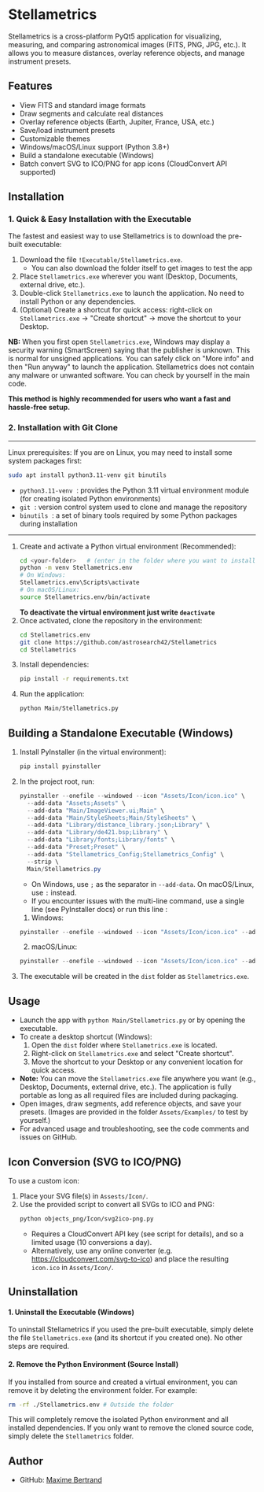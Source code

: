 


# Stellametrics

Stellametrics is a cross-platform PyQt5 application for visualizing, measuring, and comparing astronomical images (FITS, PNG, JPG, etc.). It allows you to measure distances, overlay reference objects, and manage instrument presets.

## Features
- View FITS and standard image formats
- Draw segments and calculate real distances
- Overlay reference objects (Earth, Jupiter, France, USA, etc.)
- Save/load instrument presets
- Customizable themes
- Windows/macOS/Linux support (Python 3.8+)
- Build a standalone executable (Windows)
- Batch convert SVG to ICO/PNG for app icons (CloudConvert API supported)

## Installation

### 1. Quick & Easy Installation with the Executable

The fastest and easiest way to use Stellametrics is to download the pre-built executable:

1. Download the file `!Executable/Stellametrics.exe`.
   - You can also download the folder itself to get images to test the app
2. Place `Stellametrics.exe` wherever you want (Desktop, Documents, external drive, etc.).
3. Double-click `Stellametrics.exe` to launch the application. No need to install Python or any dependencies.
4. (Optional) Create a shortcut for quick access: right-click on `Stellametrics.exe` → "Create shortcut" → move the shortcut to your Desktop.

**NB:** When you first open `Stellametrics.exe`, Windows may display a security warning (SmartScreen) saying that the publisher is unknown. This is normal for unsigned applications. You can safely click on "More info" and then "Run anyway" to launch the application. Stellametrics does not contain any malware or unwanted software. You can check by yourself in the main code.

**This method is highly recommended for users who want a fast and hassle-free setup.**

### 2. Installation with Git Clone

---
Linux prerequisites:
If you are on Linux, you may need to install some system packages first:
```bash
sudo apt install python3.11-venv git binutils
```

- `python3.11-venv`  : provides the Python 3.11 virtual environment module (for creating isolated Python environments)
- `git`  : version control system used to clone and manage the repository
- `binutils`  : a set of binary tools required by some Python packages during installation
---


1. Create and activate a Python virtual environment (Recommended):
   ```bash
   cd <your-folder>   # (enter in the folder where you want to install the project)
   python -m venv Stellametrics.env
   # On Windows:
   Stellametrics.env\Scripts\activate
   # On macOS/Linux:
   source Stellametrics.env/bin/activate
   ```
   **To deactivate the virtual environment just write ```deactivate```**
2. Once activated, clone the repository in the environment:
   ```bash
   cd Stellametrics.env
   git clone https://github.com/astrosearch42/Stellametrics
   cd Stellametrics
   ```
3. Install dependencies:
   ```bash
   pip install -r requirements.txt
   ```
4. Run the application:
   ```bash
   python Main/Stellametrics.py
   ```

## Building a Standalone Executable (Windows)
1. Install PyInstaller (in the virtual environment):
   ```bash
   pip install pyinstaller
   ```
2. In the project root, run:
   ```powershell
   pyinstaller --onefile --windowed --icon "Assets/Icon/icon.ico" \
     --add-data "Assets;Assets" \
     --add-data "Main/ImageViewer.ui;Main" \
     --add-data "Main/StyleSheets;Main/StyleSheets" \
     --add-data "Library/distance_library.json;Library" \
     --add-data "Library/de421.bsp;Library" \
     --add-data "Library/fonts;Library/fonts" \
     --add-data "Preset;Preset" \
     --add-data "Stellametrics_Config;Stellametrics_Config" \
     --strip \
     Main/Stellametrics.py
   ```
   - On Windows, use `;` as the separator in `--add-data`. On macOS/Linux, use `:` instead.
   - If you encounter issues with the multi-line command, use a single line (see PyInstaller docs) or run this line :
   1. Windows:
   ```powershell
   pyinstaller --onefile --windowed --icon "Assets/Icon/icon.ico" --add-data "Assets;Assets" --add-data "Main/ImageViewer.ui;Main" --add-data "Main/StyleSheets;Main/StyleSheets" --add-data "Library/distance_library.json;Library" --add-data "Library/de421.bsp;Library" --add-data "Library/fonts;Library/fonts" --add-data "Preset;Preset" --add-data "Stellametrics_Config;Stellametrics_Config" --strip Main/Stellametrics.py
   ```
   2. macOS/Linux:
   ```powershell
   pyinstaller --onefile --windowed --icon "Assets/Icon/icon.ico" --add-data "Assets:Assets" --add-data "Main/ImageViewer.ui:Main" --add-data "Main/StyleSheets:Main/StyleSheets" --add-data "Library/distance_library.json:Library" --add-data "Library/de421.bsp:Library" --add-data "Library/fonts:Library/fonts" --add-data "Preset:Preset" --add-data "Stellametrics_Config:Stellametrics_Config" --strip Main/Stellametrics.py
   ```

3. The executable will be created in the `dist` folder as `Stellametrics.exe`.

## Usage
- Launch the app with `python Main/Stellametrics.py` or by opening the executable.
- To create a desktop shortcut (Windows):
  1. Open the `dist` folder where `Stellametrics.exe` is located.
  2. Right-click on `Stellametrics.exe` and select "Create shortcut".
  3. Move the shortcut to your Desktop or any convenient location for quick access.
- **Note:** You can move the `Stellametrics.exe` file anywhere you want (e.g., Desktop, Documents, external drive, etc.). The application is fully portable as long as all required files are included during packaging.
- Open images, draw segments, add reference objects, and save your presets.
  (Images are provided in the folder `Assets/Examples/` to test by yourself.)
- For advanced usage and troubleshooting, see the code comments and issues on GitHub.

## Icon Conversion (SVG to ICO/PNG)
To use a custom icon:
1. Place your SVG file(s) in `Assests/Icon/`.
2. Use the provided script to convert all SVGs to ICO and PNG:
   ```bash
   python objects_png/Icon/svg2ico-png.py
   ```
   - Requires a CloudConvert API key (see script for details), and so a limited usage (10 conversions a day).
   - Alternatively, use any online converter (e.g. https://cloudconvert.com/svg-to-ico) and place the resulting `icon.ico` in `Assets/Icon/`.


## Uninstallation

#### 1. Uninstall the Executable (Windows)
To uninstall Stellametrics if you used the pre-built executable, simply delete the file `Stellametrics.exe` (and its shortcut if you created one). No other steps are required.

#### 2. Remove the Python Environment (Source Install)
If you installed from source and created a virtual environment, you can remove it by deleting the environment folder. For example:

```bash
rm -rf ./Stellametrics.env # Outside the folder
```
This will completely remove the isolated Python environment and all installed dependencies. If you only want to remove the cloned source code, simply delete the `Stellametrics` folder.

## Author
- GitHub: [Maxime Bertrand](https://github.com/astrosearch42)
